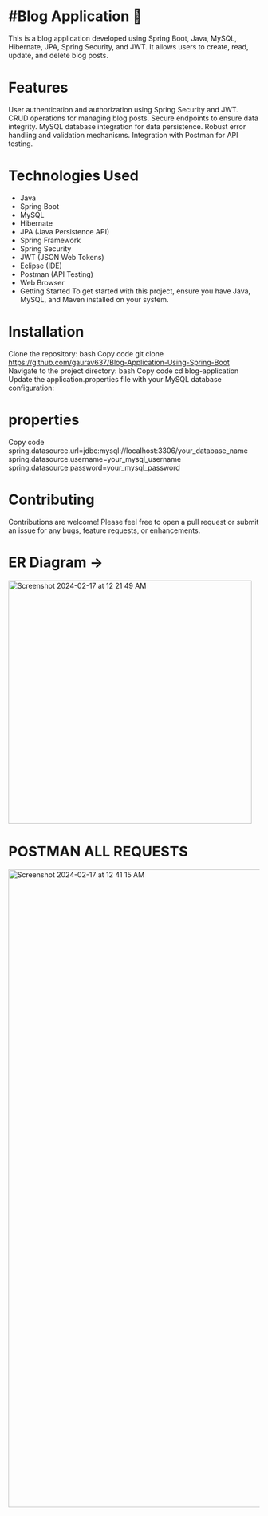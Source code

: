 # #Blog Application 🚀
This is a blog application developed using Spring Boot, Java, MySQL, Hibernate, JPA, Spring Security, and JWT. It allows users to create, read, update, and delete blog posts.

# Features
User authentication and authorization using Spring Security and JWT.
CRUD operations for managing blog posts.
Secure endpoints to ensure data integrity.
MySQL database integration for data persistence.
Robust error handling and validation mechanisms.
Integration with Postman for API testing.

# Technologies Used
- Java
- Spring Boot
- MySQL
- Hibernate
- JPA (Java Persistence API)
- Spring Framework
- Spring Security
- JWT (JSON Web Tokens)
- Eclipse (IDE)
- Postman (API Testing)
- Web Browser
- Getting Started
To get started with this project, ensure you have Java, MySQL, and Maven installed on your system.

# Installation
Clone the repository:
bash
Copy code
git clone https://github.com/gaurav637/Blog-Application-Using-Spring-Boot
Navigate to the project directory:
bash
Copy code
cd blog-application
Update the application.properties file with your MySQL database configuration:

# properties
Copy code
spring.datasource.url=jdbc:mysql://localhost:3306/your_database_name
spring.datasource.username=your_mysql_username
spring.datasource.password=your_mysql_password

# Contributing
Contributions are welcome! Please feel free to open a pull request or submit an issue for any bugs, feature requests, or enhancements.

# ER Diagram -> 

<img width="488" alt="Screenshot 2024-02-17 at 12 21 49 AM" src="https://github.com/gaurav637/Blog-Application-Using-Spring-Boot/assets/141955844/4cdb1384-e0a8-47b6-9c55-4c39978039ec">

# POSTMAN ALL REQUESTS


<img width="1280" alt="Screenshot 2024-02-17 at 12 41 15 AM" src="https://github.com/gaurav637/Blog-Application-Using-Spring-Boot/assets/141955844/02157410-e72d-4f13-988e-ce5a606eb1ba">
